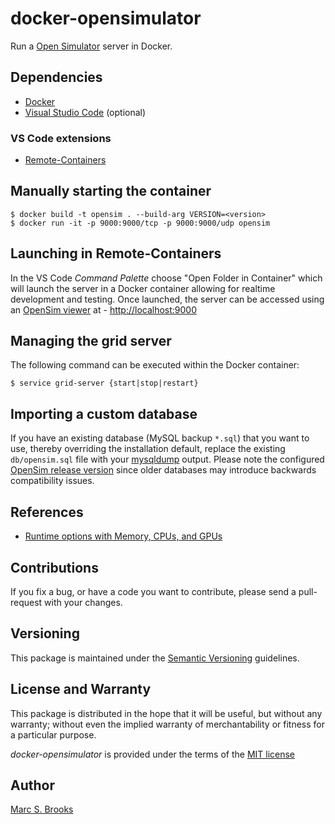 # docker-opensimulator

Run a [Open Simulator](http://opensimulator.org/wiki/Main_Page) server in Docker.

## Dependencies

- [Docker](https://docs.docker.com/get-docker)
- [Visual Studio Code](https://code.visualstudio.com/download) (optional)

### VS Code extensions

- [Remote-Containers](https://marketplace.visualstudio.com/items?itemName=ms-vscode-remote.remote-containers)

## Manually starting the container

    $ docker build -t opensim . --build-arg VERSION=<version>
    $ docker run -it -p 9000:9000/tcp -p 9000:9000/udp opensim

## Launching in Remote-Containers

In the VS Code _Command Palette_ choose "Open Folder in Container" which will launch the server in a Docker container allowing for realtime development and testing.  Once launched, the server can be accessed using an [OpenSim viewer](http://opensimulator.org/wiki/Compatible_Viewers#Viewers) at - [http://localhost:9000](http://localhost:9000)

## Managing the grid server

The following command can be executed within the Docker container:

    $ service grid-server {start|stop|restart}

## Importing a custom database

If you have an existing database (MySQL backup `*.sql`) that you want to use, thereby overriding the installation default, replace the existing `db/opensim.sql` file with your [mysqldump](https://dev.mysql.com/doc/refman/8.0/en/mysqldump.html) output.  Please note the configured [OpenSim release version](http://opensimulator.org/wiki/Upgrading) since older databases may introduce backwards compatibility issues.

## References

- [Runtime options with Memory, CPUs, and GPUs](https://docs.docker.com/config/containers/resource_constraints)

## Contributions

If you fix a bug, or have a code you want to contribute, please send a pull-request with your changes.

## Versioning

This package is maintained under the [Semantic Versioning](https://semver.org) guidelines.

## License and Warranty

This package is distributed in the hope that it will be useful, but without any warranty; without even the implied warranty of merchantability or fitness for a particular purpose.

_docker-opensimulator_ is provided under the terms of the [MIT license](http://www.opensource.org/licenses/mit-license.php)

## Author

[Marc S. Brooks](https://github.com/nuxy)
